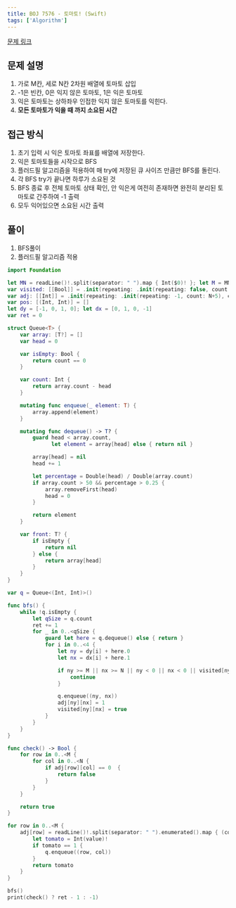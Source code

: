 ```yaml
---
title: BOJ 7576 - 토마토! (Swift)
tags: ['Algorithm']
---
```


[문제 링크](https://www.acmicpc.net/problem/7576)

## 문제 설명

1. 가로 M칸, 세로 N칸 2차원 배열에 토마토 삽입
2. -1은 빈칸, 0은 익지 않은 토마토, 1은 익은 토마토
3. 익은 토마토는 상하좌우 인접한 익지 않은 토마토를 익힌다.
4. **모든 토마토가 익을 때 까지 소요된 시간**

## 접근 방식

1. 초기 입력 시 익은 토마토 좌표를 배열에 저장한다.
2. 익은 토마토들을 시작으로 BFS
3. 플러드필 알고리즘을 적용하여 매 try에 저장된 큐 사이즈 만큼만 BFS를 돌린다.
4. 각 BFS try가 끝나면 하루가 소요된 것
5. BFS 종료 후 전체 토마토 상태 확인, 안 익은게 여전히 존재하면 완전히 분리된 토마토로 간주하여 -1 출력
6. 모두 익어있으면 소요된 시간 출력

## 풀이

1. BFS풀이
2. 플러드필 알고리즘 적용

```swift
import Foundation

let MN = readLine()!.split(separator: " ").map { Int($0)! }; let M = MN[1]; let N = MN[0]
var visited: [[Bool]] = .init(repeating: .init(repeating: false, count: 1005), count: 1005)
var adj: [[Int]] = .init(repeating: .init(repeating: -1, count: N+5), count: M+5)
var pos: [(Int, Int)] = []
let dy = [-1, 0, 1, 0]; let dx = [0, 1, 0, -1]
var ret = 0

struct Queue<T> {
    var array: [T?] = []
    var head = 0

    var isEmpty: Bool {
        return count == 0
    }

    var count: Int {
        return array.count - head
    }

    mutating func enqueue(_ element: T) {
        array.append(element)
    }

    mutating func dequeue() -> T? {
        guard head < array.count,
              let element = array[head] else { return nil }

        array[head] = nil
        head += 1

        let percentage = Double(head) / Double(array.count)
        if array.count > 50 && percentage > 0.25 {
            array.removeFirst(head)
            head = 0
        }

        return element
    }

    var front: T? {
        if isEmpty {
            return nil
        } else {
            return array[head]
        }
    }
}

var q = Queue<(Int, Int)>()

func bfs() {
    while !q.isEmpty {
        let qSize = q.count
        ret += 1
        for _ in 0..<qSize {
            guard let here = q.dequeue() else { return }
            for i in 0..<4 {
                let ny = dy[i] + here.0
                let nx = dx[i] + here.1

                if ny >= M || nx >= N || ny < 0 || nx < 0 || visited[ny][nx] || adj[ny][nx] == -1 || adj[ny][nx] == 1 {
                    continue
                }

                q.enqueue((ny, nx))
                adj[ny][nx] = 1
                visited[ny][nx] = true
            }
        }
    }
}

func check() -> Bool {
    for row in 0..<M {
        for col in 0..<N {
            if adj[row][col] == 0  {
                return false
            }
        }
    }

    return true
}

for row in 0..<M {
    adj[row] = readLine()!.split(separator: " ").enumerated().map { (col, value) in
        let tomato = Int(value)!
        if tomato == 1 {
            q.enqueue((row, col))
        }
        return tomato
    }
}

bfs()
print(check() ? ret - 1 : -1)
```
